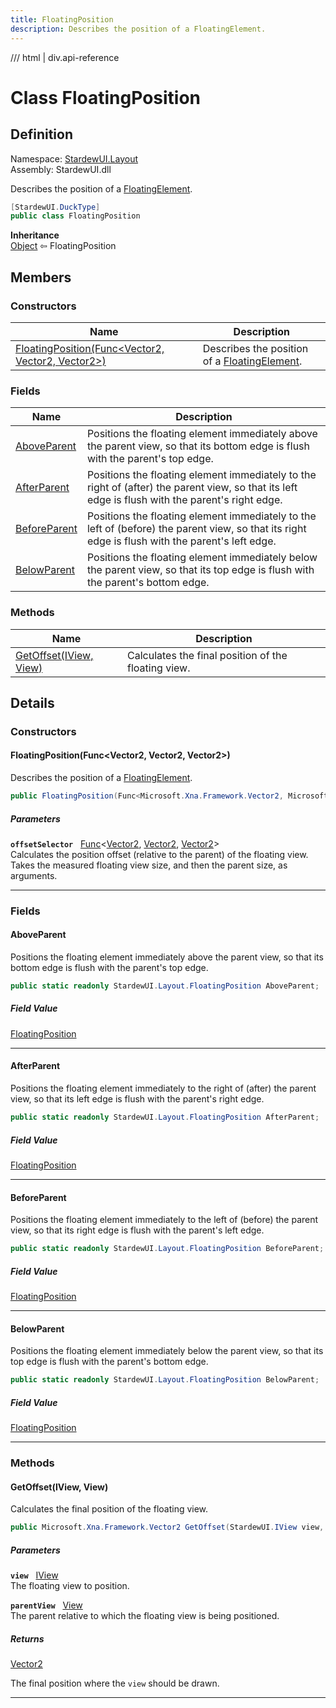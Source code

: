 ```yaml
---
title: FloatingPosition
description: Describes the position of a FloatingElement.
---
```


<link rel="stylesheet" href="/StardewUI/stylesheets/reference.css" />

/// html | div.api-reference

# Class FloatingPosition

## Definition

<div class="api-definition" markdown>

Namespace: [StardewUI.Layout](index.md)  
Assembly: StardewUI.dll  

</div>

Describes the position of a [FloatingElement](floatingelement.md).

```cs
[StardewUI.DuckType]
public class FloatingPosition
```

**Inheritance**  
[Object](https://learn.microsoft.com/en-us/dotnet/api/system.object) ⇦ FloatingPosition

## Members

### Constructors

 | Name | Description |
| --- | --- |
| [FloatingPosition(Func&lt;Vector2, Vector2, Vector2&gt;)](#floatingpositionfuncvector2-vector2-vector2) | Describes the position of a [FloatingElement](floatingelement.md). | 

### Fields

 | Name | Description |
| --- | --- |
| [AboveParent](#aboveparent) | Positions the floating element immediately above the parent view, so that its bottom edge is flush with the parent's top edge. | 
| [AfterParent](#afterparent) | Positions the floating element immediately to the right of (after) the parent view, so that its left edge is flush with the parent's right edge. | 
| [BeforeParent](#beforeparent) | Positions the floating element immediately to the left of (before) the parent view, so that its right edge is flush with the parent's left edge. | 
| [BelowParent](#belowparent) | Positions the floating element immediately below the parent view, so that its top edge is flush with the parent's bottom edge. | 

### Methods

 | Name | Description |
| --- | --- |
| [GetOffset(IView, View)](#getoffsetiview-view) | Calculates the final position of the floating view. | 

## Details

### Constructors

#### FloatingPosition(Func&lt;Vector2, Vector2, Vector2&gt;)

Describes the position of a [FloatingElement](floatingelement.md).

```cs
public FloatingPosition(Func<Microsoft.Xna.Framework.Vector2, Microsoft.Xna.Framework.Vector2, Microsoft.Xna.Framework.Vector2> offsetSelector);
```

##### Parameters

**`offsetSelector`** &nbsp; [Func](https://learn.microsoft.com/en-us/dotnet/api/system.func-3)<[Vector2](https://docs.monogame.net/api/Microsoft.Xna.Framework.Vector2.html), [Vector2](https://docs.monogame.net/api/Microsoft.Xna.Framework.Vector2.html), [Vector2](https://docs.monogame.net/api/Microsoft.Xna.Framework.Vector2.html)>  
Calculates the position offset (relative to the parent) of the floating view. Takes the measured floating view size, and then the parent size, as arguments.

-----

### Fields

#### AboveParent

Positions the floating element immediately above the parent view, so that its bottom edge is flush with the parent's top edge.

```cs
public static readonly StardewUI.Layout.FloatingPosition AboveParent;
```

##### Field Value

[FloatingPosition](floatingposition.md)

-----

#### AfterParent

Positions the floating element immediately to the right of (after) the parent view, so that its left edge is flush with the parent's right edge.

```cs
public static readonly StardewUI.Layout.FloatingPosition AfterParent;
```

##### Field Value

[FloatingPosition](floatingposition.md)

-----

#### BeforeParent

Positions the floating element immediately to the left of (before) the parent view, so that its right edge is flush with the parent's left edge.

```cs
public static readonly StardewUI.Layout.FloatingPosition BeforeParent;
```

##### Field Value

[FloatingPosition](floatingposition.md)

-----

#### BelowParent

Positions the floating element immediately below the parent view, so that its top edge is flush with the parent's bottom edge.

```cs
public static readonly StardewUI.Layout.FloatingPosition BelowParent;
```

##### Field Value

[FloatingPosition](floatingposition.md)

-----

### Methods

#### GetOffset(IView, View)

Calculates the final position of the floating view.

```cs
public Microsoft.Xna.Framework.Vector2 GetOffset(StardewUI.IView view, StardewUI.View parentView);
```

##### Parameters

**`view`** &nbsp; [IView](../iview.md)  
The floating view to position.

**`parentView`** &nbsp; [View](../view.md)  
The parent relative to which the floating view is being positioned.

##### Returns

[Vector2](https://docs.monogame.net/api/Microsoft.Xna.Framework.Vector2.html)

  The final position where the `view` should be drawn.

-----

